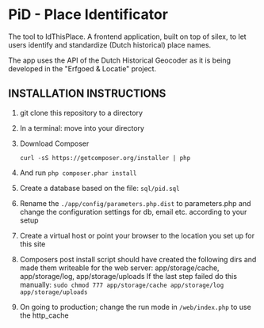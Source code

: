 # PiD - Place Identificator
 
The tool to IdThisPlace.
A frontend application, built on top of silex, to let users identify and standardize (Dutch historical) place names.

The app uses the API of the Dutch Historical Geocoder as it is being developed in the "Erfgoed & Locatie" project.
 

## INSTALLATION INSTRUCTIONS

1. git clone this repository to a directory
2. In a terminal: move into your directory 
3. Download Composer

    `curl -sS https://getcomposer.org/installer | php`

4. And run `php composer.phar install`
5. Create a database based on the file: `sql/pid.sql`
6. Rename the `./app/config/parameters.php.dist` to parameters.php and change the configuration settings for db, email etc. according to your setup
7. Create a virtual host or point your browser to the location you set up for this site
8. Composers post install script should have created the following dirs and made them writeable for the web server:
    app/storage/cache, app/storage/log, app/storage/uploads
If the last step failed do this manually:
    `sudo chmod 777 app/storage/cache app/storage/log app/storage/uploads`
9. On going to production; change the run mode in `/web/index.php` to use the http_cache 


